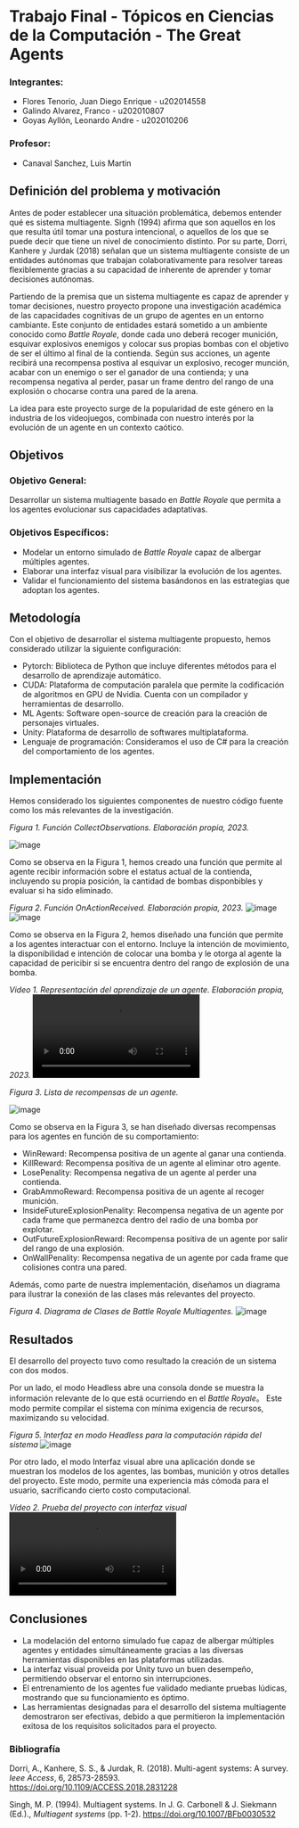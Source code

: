 # Trabajo Final - Tópicos en Ciencias de la Computación - The Great Agents
### Integrantes:
- Flores Tenorio, Juan Diego Enrique - u202014558
- Galindo Alvarez, Franco - u202010807
- Goyas Ayllón, Leonardo Andre - u202010206
### Profesor:
- Canaval Sanchez, Luis Martin
## Definición del problema y motivación
Antes de poder establecer una situación problemática, debemos entender qué es sistema multiagente. Signh (1994) afirma que son aquellos en los que resulta útil tomar una postura intencional, o aquellos de los que se puede decir que tiene un nivel de conocimiento distinto. Por su parte, Dorri, Kanhere y Jurdak (2018) señalan que un sistema multiagente consiste de un entidades autónomas que trabajan colaborativamente para resolver tareas flexiblemente gracias a su capacidad de inherente de aprender y tomar decisiones autónomas.

Partiendo de la premisa que un sistema multiagente es capaz de aprender y tomar decisiones, nuestro proyecto propone una investigación académica de las capacidades cognitivas de un grupo de agentes en un entorno cambiante. Este conjunto de entidades estará sometido a un ambiente conocido como *Battle Royale*, donde cada uno deberá recoger munición, esquivar explosivos enemigos y colocar sus propias bombas con el objetivo de ser el último al final de la contienda. Según sus acciones, un agente recibirá una recompensa postiva al esquivar un explosivo, recoger munción, acabar con un enemigo o ser el ganador de una contienda; y una recompensa negativa al perder, pasar un frame dentro del rango de una explosión o chocarse contra una pared de la arena.

La idea para este proyecto surge de la popularidad de este género en la industria de los videojuegos, combinada con nuestro interés por la evolución de un agente en un contexto caótico.

## Objetivos
### Objetivo General:
Desarrollar un sistema multiagente basado en *Battle Royale* que permita a los agentes evolucionar sus capacidades adaptativas.
### Objetivos Específicos:
- Modelar un entorno simulado de *Battle Royale* capaz de albergar múltiples agentes.
- Elaborar una interfaz visual para visibilizar la evolución de los agentes.
- Validar el funcionamiento del sistema basándonos en las estrategias que adoptan los agentes.

## Metodología
Con el objetivo de desarrollar el sistema multiagente propuesto, hemos considerado utilizar la siguiente configuración:
- Pytorch: Biblioteca de Python que incluye diferentes métodos para el desarrollo de aprendizaje automático.
- CUDA: Plataforma de computación paralela que permite la codificación de algoritmos en GPU de Nvidia. Cuenta con un compilador y herramientas de desarrollo.
- ML Agents: Software open-source de creación para la creación de personajes virtuales.
- Unity: Plataforma de desarrollo de softwares multiplataforma.
- Lenguaje de programación: Consideramos el uso de C# para la creación del comportamiento de los agentes.

## Implementación
Hemos considerado los siguientes componentes de nuestro código fuente como los más relevantes de la investigación.

*Figura 1. Función CollectObservations. Elaboración propia, 2023.*

![image](https://github.com/FrowsyFrog/BattleRoyale-MultiAgentes/assets/91223158/74dbc19a-967b-4ecd-a09b-803bd7315204)

Como se observa en la Figura 1, hemos creado una función que permite al agente recibir información sobre el estatus actual de la contienda, incluyendo su propia posición, la cantidad de bombas disponbibles y evaluar si ha sido eliminado.

*Figura 2. Función OnActionReceived. Elaboración propia, 2023.*
![image](https://github.com/FrowsyFrog/BattleRoyale-MultiAgentes/assets/91223158/b91d3647-4843-4472-b3e3-d4c49d72756d)
![image](https://github.com/FrowsyFrog/BattleRoyale-MultiAgentes/assets/91223158/94ae8bde-b98d-45e2-864f-82ccd6950f47)

Como se observa en la Figura 2, hemos diseñado una función que permite a los agentes interactuar con el entorno. Incluye la intención de movimiento, la disponibilidad e intención de colocar una bomba y le otorga al agente la capacidad de pericibir si se encuentra dentro del rango de explosión de una bomba. 

*Video 1. Representación del aprendizaje de un agente. Elaboración propia, 2023.*
<video src="https://github.com/FrowsyFrog/Topicos-Agentes/assets/91223158/f9505d31-3f9f-426d-ba3f-f281d2707de7"></video>

*Figura 3. Lista de recompensas de un agente.*

![image](https://github.com/FrowsyFrog/BattleRoyale-MultiAgentes/assets/91223158/ad634a5b-896f-4e28-9e8b-078bea05d49b)

Como se observa en la Figura 3, se han diseñado diversas recompensas para los agentes en función de su comportamiento:
- WinReward: Recompensa positiva de un agente al ganar una contienda.
- KillReward: Recompensa positiva de un agente al eliminar otro agente.
- LosePenality: Recompensa negativa de un agente al perder una contienda.
- GrabAmmoReward: Recompensa positiva de un agente al recoger munición.
- InsideFutureExplosionPenality: Recompensa negativa de un agente por cada frame que permanezca dentro del radio de una bomba por explotar.
- OutFutureExplosionReward: Recompensa positiva de un agente por salir del rango de una explosión.
- OnWallPenality: Recompensa negativa de un agente por cada frame que colisiones contra una pared.

Además, como parte de nuestra implementación, diseñamos un diagrama para ilustrar la conexión de las clases más relevantes del proyecto.

*Figura 4. Diagrama de Clases de Battle Royale Multiagentes.* 
![image](https://github.com/FrowsyFrog/BattleRoyale-MultiAgentes/assets/91223158/6026a2e8-e5fa-4b88-b10c-a4d75e0c8d27)


## Resultados

El desarrollo del proyecto tuvo como resultado la creación de un sistema con dos modos.

Por un lado, el modo Headless abre una consola donde se muestra la información relevante de lo que está ocurriendo en el *Battle Royale*。 Este modo permite compilar el sistema con mínima exigencia de recursos, maximizando su velocidad.

*Figura 5. Interfaz en modo Headless para la computación rápida del sistema*
![image](https://github.com/FrowsyFrog/BattleRoyale-MultiAgentes/assets/91223158/3d022f15-84bc-4ec3-98f9-a8a0abe4c518)

Por otro lado, el modo Interfaz visual abre una aplicación donde se muestran los modelos de los agentes, las bombas, munición y otros detalles del proyecto. Este modo, permite una experiencia más cómoda para el usuario, sacrificando cierto costo computacional.

*Vídeo 2. Prueba del proyecto con interfaz visual*
<video src="https://github.com/FrowsyFrog/BattleRoyale-MultiAgentes/assets/91223158/87de0b2c-eba8-4eb0-b864-bb8a999b5672"></video>

## Conclusiones

- La modelación del entorno simulado fue capaz de albergar múltiples agentes y entidades simultáneamente gracias a las diversas herramientas disponibles en las plataformas utilizadas.
- La interfaz visual proveida por Unity tuvo un buen desempeño, permitiendo observar el entorno sin interrupciones.
- El entrenamiento de los agentes fue validado mediante pruebas lúdicas, mostrando que su funcionamiento es óptimo.
- Las herramientas designadas para el desarrollo del sistema multiagente demostraron ser efectivas, debido a que permitieron la implementación exitosa de los requisitos solicitados para el proyecto.

### Bibliografía
Dorri, A., Kanhere, S. S., & Jurdak, R. (2018). Multi-agent systems: A survey. *Ieee Access*, 6, 28573-28593. https://doi.org/10.1109/ACCESS.2018.2831228

Singh, M. P. (1994). Multiagent systems. In J. G. Carbonell & J. Siekmann (Ed.)., *Multiagent systems* (pp. 1-2). https://doi.org/10.1007/BFb0030532
